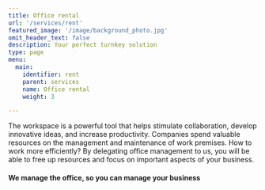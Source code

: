 ```yaml
---
title: Office rental
url: '/services/rent'
featured_image: '/image/background_photo.jpg'
omit_header_text: false
description: Your perfect turnkey solution
type: page
menu:
  main:
    identifier: rent
    parent: services
    name: Office rental
    weight: 3

---
```


The workspace is a powerful tool that helps stimulate collaboration, develop innovative ideas, and increase productivity. 
Companies spend valuable resources on the management and maintenance of work premises. How to work more efficiently? 
By delegating office management to us, you will be able to free up resources and focus on important aspects of your 
business.

#### We manage the office, so you can manage your business
